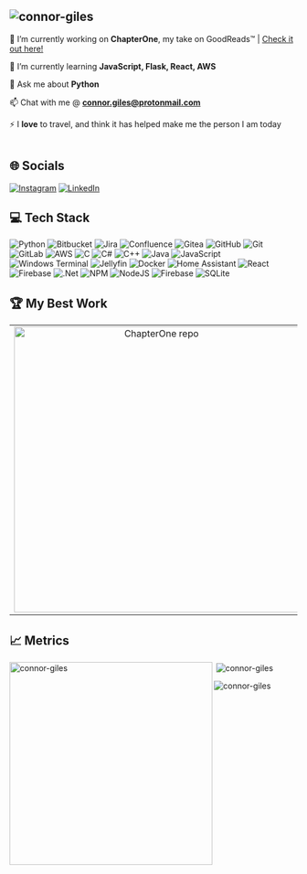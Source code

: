 <h2><img align="center" src="https://readme-typing-svg.herokuapp.com/?lines=Hi👋,+I'm+Connor;Have+a+look+around+👀;&font=Fira%20Code¢er=true&width=700&height=70&size=43&pause=1700&duration=3000&color=F7F7F7" alt="connor-giles" /></h2>

📖 I’m currently working on **ChapterOne**, my take on GoodReads™ | [Check it out here!](https://github.com/connor-giles/ChapterOne) <br>

🌱 I’m currently learning **JavaScript, Flask, React, AWS**

💬 Ask me about **Python**

📫 Chat with me @ **connor.giles@protonmail.com**

⚡ I **love** to travel, and think it has helped make me the person I am today
<br><br>

## 🌐 Socials
[![Instagram](https://img.shields.io/badge/Instagram-%23E4405F.svg?logo=Instagram&logoColor=white)](https://instagram.com/giles.connor15) [![LinkedIn](https://img.shields.io/badge/LinkedIn-%230077B5.svg?logo=linkedin&logoColor=white)](https://linkedin.com/in/connor-giles-) 


## 💻 Tech Stack
![Python](https://img.shields.io/badge/python-3670A0?style=for-the-badge&logo=python&logoColor=ffdd54) ![Bitbucket](https://img.shields.io/badge/bitbucket-%230047B3.svg?style=for-the-badge&logo=bitbucket&logoColor=white) ![Jira](https://img.shields.io/badge/jira-%230A0FFF.svg?style=for-the-badge&logo=jira&logoColor=white) ![Confluence](https://img.shields.io/badge/confluence-%23172BF4.svg?style=for-the-badge&logo=confluence&logoColor=white) ![Gitea](https://img.shields.io/badge/Gitea-34495E?style=for-the-badge&logo=gitea&logoColor=5D9425) ![GitHub](https://img.shields.io/badge/github-%23121011.svg?style=for-the-badge&logo=github&logoColor=white) ![Git](https://img.shields.io/badge/git-%23F05033.svg?style=for-the-badge&logo=git&logoColor=white) ![GitLab](https://img.shields.io/badge/gitlab-%23181717.svg?style=for-the-badge&logo=gitlab&logoColor=white) ![AWS](https://img.shields.io/badge/AWS-%23FF9900.svg?style=for-the-badge&logo=amazon-aws&logoColor=white) ![C](https://img.shields.io/badge/c-%2300599C.svg?style=for-the-badge&logo=c&logoColor=white) ![C#](https://img.shields.io/badge/c%23-%23239120.svg?style=for-the-badge&logo=csharp&logoColor=white) ![C++](https://img.shields.io/badge/c++-%2300599C.svg?style=for-the-badge&logo=c%2B%2B&logoColor=white) ![Java](https://img.shields.io/badge/java-%23ED8B00.svg?style=for-the-badge&logo=openjdk&logoColor=white) ![JavaScript](https://img.shields.io/badge/javascript-%23323330.svg?style=for-the-badge&logo=javascript&logoColor=%23F7DF1E) ![Windows Terminal](https://img.shields.io/badge/Windows%20Terminal-%234D4D4D.svg?style=for-the-badge&logo=windows-terminal&logoColor=white) ![Jellyfin](https://img.shields.io/badge/jellyfin-%23000B25.svg?style=for-the-badge&logo=Jellyfin&logoColor=00A4DC) ![Docker](https://img.shields.io/badge/docker-%230db7ed.svg?style=for-the-badge&logo=docker&logoColor=white) ![Home Assistant](https://img.shields.io/badge/home%20assistant-%2341BDF5.svg?style=for-the-badge&logo=home-assistant&logoColor=white) ![React](https://img.shields.io/badge/react-%2320232a.svg?style=for-the-badge&logo=react&logoColor=%2361DAFB) ![Firebase](https://img.shields.io/badge/firebase-%23039BE5.svg?style=for-the-badge&logo=firebase) ![.Net](https://img.shields.io/badge/.NET-5C2D91?style=for-the-badge&logo=.net&logoColor=white) ![NPM](https://img.shields.io/badge/NPM-%23CB3837.svg?style=for-the-badge&logo=npm&logoColor=white) ![NodeJS](https://img.shields.io/badge/node.js-6DA55F?style=for-the-badge&logo=node.js&logoColor=white) ![Firebase](https://img.shields.io/badge/firebase-a08021?style=for-the-badge&logo=firebase&logoColor=ffcd34) ![SQLite](https://img.shields.io/badge/sqlite-%2307405e.svg?style=for-the-badge&logo=sqlite&logoColor=white) 

## 🏆 My Best Work
<table>
  <tr>
    <td align="center">
      <a href="https://github.com/connor-giles/ChapterOne">
        <img width="500" src="https://github-readme-stats.vercel.app/api/pin/?username=connor-giles&repo=ChapterOne&theme=dark" alt="ChapterOne repo" />
      </a>
    </td>
    <td align="center">
      <a href="https://github.com/connor-giles/raincheck">
        <img width="500" src="https://github-readme-stats.vercel.app/api/pin/?username=connor-giles&repo=raincheck&theme=dark" alt="raincheck repo" />
      </a>
    </td>
    <td align="center">
      <a href="https://github.com/connor-giles/Toss">
        <img width="500" src="https://github-readme-stats.vercel.app/api/pin/?username=connor-giles&repo=Toss&theme=dark" alt="Toss repo" />
      </a>
    </td>
  </tr>
</table>

## 📈 Metrics
<p><img align="left" src="https://github-readme-stats.vercel.app/api/top-langs?username=connor-giles&show_icons=true&locale=en&layout=compact&theme=dark" alt="connor-giles" width="355" /></p>
<p>&nbsp;<img align="center" src="https://github-readme-stats.vercel.app/api?username=connor-giles&show_icons=true&locale=en&theme=dark" alt="connor-giles" /></p>
<p><img align="center" src="https://nirzak-streak-stats.vercel.app/?user=connor-giles&theme=dark&hide_border=false&cache_seconds=86400" alt="connor-giles" /></p>


